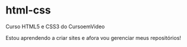 # html-css
 Curso HTML5 e CSS3 do CursoemVideo

Estou aprendendo a criar sites e afora vou gerenciar meus repositórios!
